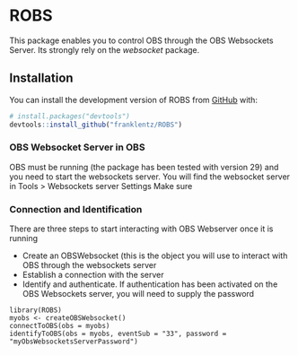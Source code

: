 
<!-- README.md is generated from README.Rmd. Please edit that file -->

# ROBS

<!-- badges: start -->
<!-- badges: end -->

This package enables you to control OBS through the OBS Websockets
Server. Its strongly rely on the *websocket* package.

## Installation

You can install the development version of ROBS from
[GitHub](https://github.com/) with:

``` r
# install.packages("devtools")
devtools::install_github("franklentz/ROBS")
```

### OBS Websocket Server in OBS

OBS must be running (the package has been tested with version 29) and
you need to start the websockets server. You will find the websocket
server in Tools \> Websockets server Settings Make sure

### Connection and Identification

There are three steps to start interacting with OBS Webserver once it is
running

- Create an OBSWebsocket (this is the object you will use to interact
  with OBS through the websockets server
- Establish a connection with the server
- Identify and authenticate. If authentication has been activated on the
  OBS Websockets server, you will need to supply the password

<!-- -->

    library(ROBS)
    myobs <- createOBSWebsocket() 
    connectToOBS(obs = myobs)
    identifyToOBS(obs = myobs, eventSub = "33", password = "myObsWebsocketsServerPassword")
